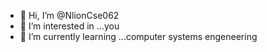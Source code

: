 - 👋 Hi, I’m @NlionCse062
- 👀 I’m interested in ...you
- 🌱 I’m currently learning ...computer systems engeneering

<!---
NlionCse062/NlionCse062 is a ✨ special ✨ repository because its `README.md` (this file) appears on your GitHub profile.
You can click the Preview link to take a look at your changes.
--->

